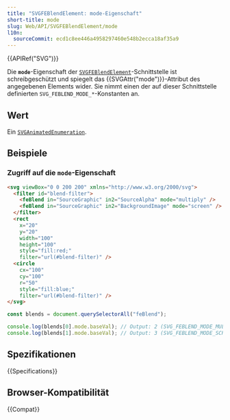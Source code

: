 ```yaml
---
title: "SVGFEBlendElement: mode-Eigenschaft"
short-title: mode
slug: Web/API/SVGFEBlendElement/mode
l10n:
  sourceCommit: ecd1c8ee446a4958297460e548b2ecca18af35a9
---
```


{{APIRef("SVG")}}

Die **`mode`**-Eigenschaft der [`SVGFEBlendElement`](/de/docs/Web/API/SVGFEBlendElement)-Schnittstelle ist schreibgeschützt und spiegelt das {{SVGAttr("mode")}}-Attribut des angegebenen Elements wider. Sie nimmt einen der auf dieser Schnittstelle definierten `SVG_FEBLEND_MODE_*`-Konstanten an.

## Wert

Ein [`SVGAnimatedEnumeration`](/de/docs/Web/API/SVGAnimatedEnumeration).

## Beispiele

### Zugriff auf die `mode`-Eigenschaft

```html
<svg viewBox="0 0 200 200" xmlns="http://www.w3.org/2000/svg">
  <filter id="blend-filter">
    <feBlend in="SourceGraphic" in2="SourceAlpha" mode="multiply" />
    <feBlend in="SourceGraphic" in2="BackgroundImage" mode="screen" />
  </filter>
  <rect
    x="20"
    y="20"
    width="100"
    height="100"
    style="fill:red;"
    filter="url(#blend-filter)" />
  <circle
    cx="100"
    cy="100"
    r="50"
    style="fill:blue;"
    filter="url(#blend-filter)" />
</svg>
```

```js
const blends = document.querySelectorAll("feBlend");

console.log(blends[0].mode.baseVal); // Output: 2 (SVG_FEBLEND_MODE_MULTIPLY)
console.log(blends[1].mode.baseVal); // Output: 3 (SVG_FEBLEND_MODE_SCREEN)
```

## Spezifikationen

{{Specifications}}

## Browser-Kompatibilität

{{Compat}}
